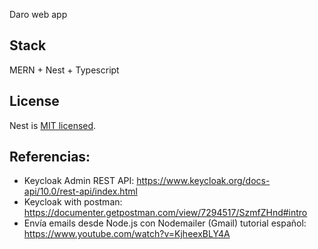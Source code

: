Daro web app

## Stack
MERN + Nest + Typescript

## License

Nest is [MIT licensed](LICENSE).


## Referencias:
- Keycloak Admin REST API: https://www.keycloak.org/docs-api/10.0/rest-api/index.html
- Keycloak with postman: https://documenter.getpostman.com/view/7294517/SzmfZHnd#intro
- Envía emails desde Node.js con Nodemailer (Gmail) tutorial español: https://www.youtube.com/watch?v=KjheexBLY4A
